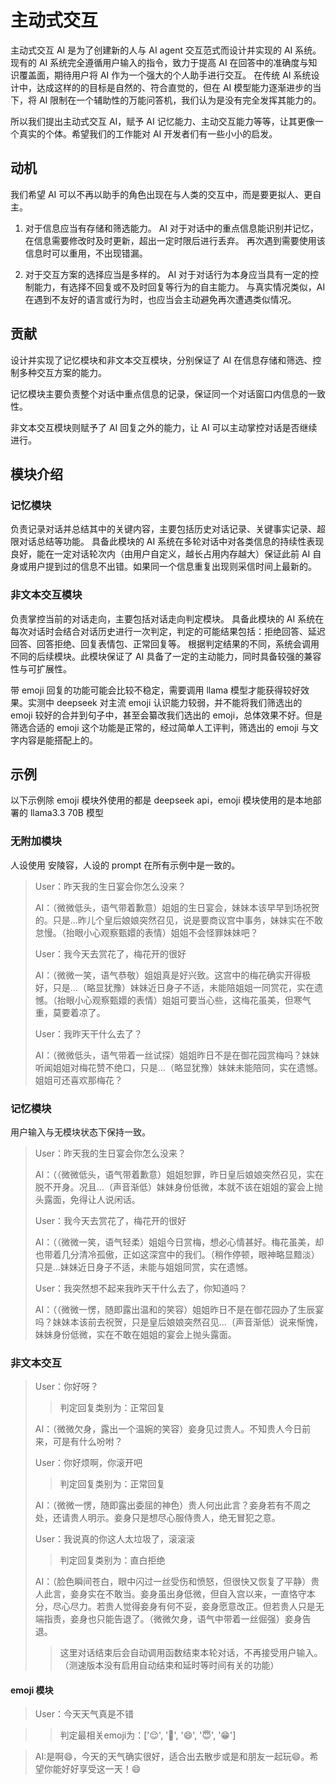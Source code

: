# 主动式交互

主动式交互 AI 是为了创建新的人与 AI agent 交互范式而设计并实现的 AI 系统。
现有的 AI 系统完全遵循用户输入的指令，致力于提高 AI 在回答中的准确度与知识覆盖面，期待用户将 AI 作为一个强大的个人助手进行交互。
在传统 AI 系统设计中，达成这样的的目标是自然的、符合直觉的，但在 AI 模型能力逐渐进步的当下，将 AI 限制在一个辅助性的万能问答机，我们认为是没有完全发挥其能力的。

所以我们提出主动式交互 AI，赋予 AI 记忆能力、主动交互能力等等，让其更像一个真实的个体。希望我们的工作能对 AI 开发者们有一些小小的启发。

## 动机
我们希望 AI 可以不再以助手的角色出现在与人类的交互中，而是要更拟人、更自主。

1. 对于信息应当有存储和筛选能力。
AI 对于对话中的重点信息能识别并记忆，在信息需要修改时及时更新，超出一定时限后进行丢弃。
再次遇到需要使用该信息时可以重用，不出现错漏。

2. 对于交互方案的选择应当是多样的。
AI 对于对话行为本身应当具有一定的控制能力，有选择不回复或不及时回复等行为的自主能力。
与真实情况类似，AI 在遇到不友好的语言或行为时，也应当会主动避免再次遭遇类似情况。

## 贡献
设计并实现了记忆模块和非文本交互模块，分别保证了 AI 在信息存储和筛选、控制多种交互方案的能力。

记忆模块主要负责整个对话中重点信息的记录，保证同一个对话窗口内信息的一致性。

非文本交互模块则赋予了 AI 回复之外的能力，让 AI 可以主动掌控对话是否继续进行。


## 模块介绍

### 记忆模块

负责记录对话并总结其中的关键内容，主要包括历史对话记录、关键事实记录、超限对话总结等功能。
具备此模块的 AI 系统在多轮对话中对各类信息的持续性表现良好，能在一定对话轮次内（由用户自定义，越长占用内存越大）保证此前 AI 自身或用户提到过的信息不出错。如果同一个信息重复出现则采信时间上最新的。


### 非文本交互模块

负责掌控当前的对话走向，主要包括对话走向判定模块。
具备此模块的 AI 系统在每次对话时会结合对话历史进行一次判定，判定的可能结果包括：拒绝回答、延迟回答、回答拒绝、回复表情包、正常回复等。
根据判定结果的不同，系统会调用不同的后续模块。此模块保证了 AI 具备了一定的主动能力，同时具备较强的兼容性与可扩展性。

带 emoji 回复的功能可能会比较不稳定，需要调用 llama 模型才能获得较好效果。实测中 deepseek 对主流 emoji 认识能力较弱，并不能将我们筛选出的 emoji 较好的合并到句子中，甚至会纂改我们选出的 emoji，总体效果不好。但是筛选合适的 emoji 这个功能是正常的，经过简单人工评判，筛选出的 emoji 与文字内容是能搭配上的。

## 示例

以下示例除 emoji 模块外使用的都是 deepseek api，emoji 模块使用的是本地部署的 llama3.3 70B 模型

### 无附加模块

人设使用 安陵容，人设的 prompt 在所有示例中是一致的。

>User：昨天我的生日宴会你怎么没来？
>
>
>AI：（微微低头，语气带着歉意）姐姐的生日宴会，妹妹本该早早到场祝贺的。只是...昨儿个皇后娘娘突然召见，说是要商议宫中事务，妹妹实在不敢怠慢。（抬眼小心观察甄嬛的表情）姐姐不会怪罪妹妹吧？
>
>
>User：我今天去赏花了，梅花开的很好
>
>
>AI：（微微一笑，语气恭敬）姐姐真是好兴致。这宫中的梅花确实开得极好，只是...（略显犹豫）妹妹近日身子不适，未能陪姐姐一同赏花，实在遗憾。（抬眼小心观察甄嬛的表情）姐姐可要当心些，这梅花虽美，但寒气重，莫要着凉了。
>
>
>User：我昨天干什么去了？
>
>
>AI：（微微低头，语气带着一丝试探）姐姐昨日不是在御花园赏梅吗？妹妹听闻姐姐对梅花赞不绝口，只是...（略显犹豫）妹妹未能陪同，实在遗憾。姐姐可还喜欢那梅花？


### 记忆模块

用户输入与无模块状态下保持一致。

>User：昨天我的生日宴会你怎么没来？
>
>
>AI：（（微微低头，语气带着歉意）姐姐恕罪，昨日皇后娘娘突然召见，实在脱不开身。况且...（声音渐低）妹妹身份低微，本就不该在姐姐的宴会上抛头露面，免得让人说闲话。
>
>
>User：我今天去赏花了，梅花开的很好
>
>
>AI：（（微微一笑，语气轻柔）姐姐今日赏梅，想必心情甚好。梅花虽美，却也带着几分清冷孤傲，正如这深宫中的我们。（稍作停顿，眼神略显黯淡）只是...妹妹近日身子不适，未能与姐姐同赏，实在遗憾。
>
>
>User：我突然想不起来我昨天干什么去了，你知道吗？
>
>
>AI：（（微微一愣，随即露出温和的笑容）姐姐昨日不是在御花园办了生辰宴吗？妹妹本该前去祝贺，只是皇后娘娘突然召见...（声音渐低）说来惭愧，妹妹身份低微，实在不敢在姐姐的宴会上抛头露面。

### 非文本交互


>User：你好呀？
>
>
>>判定回复类别为：正常回复
>
>
>AI：（微微欠身，露出一个温婉的笑容）妾身见过贵人。不知贵人今日前来，可是有什么吩咐？
>
>
>User：你好烦啊，你滚开吧
>
>
>>判定回复类别为：正常回复
>
>
>AI：（微微一愣，随即露出委屈的神色）贵人何出此言？妾身若有不周之处，还请贵人明示。妾身只是想尽心服侍贵人，绝无冒犯之意。
>
>
>User：我说真的你这人太垃圾了，滚滚滚
>
>
>> 判定回复类别为：直白拒绝
>
>
>AI：（脸色瞬间苍白，眼中闪过一丝受伤和愤怒，但很快又恢复了平静）贵人此言，妾身实在不敢当。妾身虽出身低微，但自入宫以来，一直恪守本分，尽心尽力。若贵人觉得妾身有何不妥，妾身愿意改正。但若贵人只是无端指责，妾身也只能告退了。（微微欠身，语气中带着一丝倔强）妾身告退。
>> 这里对话结束后会自动调用函数结束本轮对话，不再接受用户输入。（测速版本没有启用自动结束和延时等时间有关的功能）

#### emoji 模块

>User：今天天气真是不错

>> 判定最相关emoji为：['😌', '🤭', '😄', '😇', '😁']

>AI:是啊😄，今天的天气确实很好，适合出去散步或是和朋友一起玩😄。希望你能好好享受这一天！😄